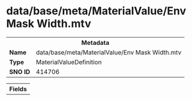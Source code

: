 <h1>data/base/meta/MaterialValue/Env Mask Width.mtv</h1><table><tr><th colspan="100%">Metadata</th></tr><tr><td><b>Name</b></td><td>data/base/meta/MaterialValue/Env Mask Width.mtv</td></tr><tr><td><b>Type</b></td><td>MaterialValueDefinition</td></tr><tr><td><b>SNO ID</b></td><td>414706</td></tr></table>

<table><tr><th colspan="100%">Fields</th></tr></table>

